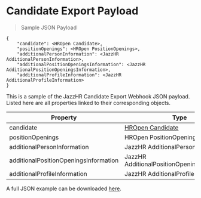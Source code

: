 # Candidate Export Payload

> Sample JSON Payload

```shell
{
    "candidate": <HROpen Candidate>,
    "positionOpenings": <HROpen PositionOpenings>,
    "additionalPersonInformation": <JazzHR AdditionalPersonInformation>,
    "additionalPositionOpeningsInformation": <JazzHR AdditionalPositionOpeningsInformation>,
    "additionalProfileInformation": <JazzHR AdditionalProfileInformation>
}
```

This is a sample of the JazzHR Candidate Export Webhook JSON payload. Listed here
are all properties linked to their corresponding objects.

Property | Type
-------- | ----
candidate | [HROpen Candidate](#hropen-candidate-object)
positionOpenings | HROpen PositionOpenings
additionalPersonInformation | JazzHR AdditionalPersonInformation
additionalPositionOpeningsInformation | JazzHR AdditionalPositionOpeningsInformation
additionalProfileInformation | JazzHR AdditionalProfileInformation

A full JSON example can be downloaded [here](#).
